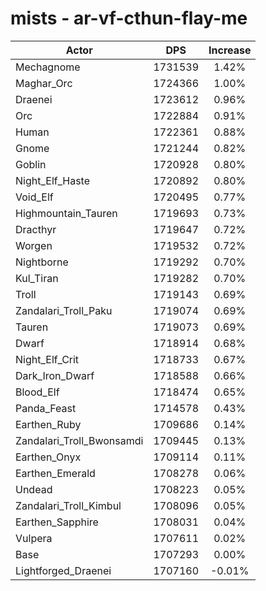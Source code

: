 # mists - ar-vf-cthun-flay-me
| Actor | DPS | Increase |
|---|:---:|:---:|
|Mechagnome|1731539|1.42%|
|Maghar_Orc|1724366|1.00%|
|Draenei|1723612|0.96%|
|Orc|1722884|0.91%|
|Human|1722361|0.88%|
|Gnome|1721244|0.82%|
|Goblin|1720928|0.80%|
|Night_Elf_Haste|1720892|0.80%|
|Void_Elf|1720495|0.77%|
|Highmountain_Tauren|1719693|0.73%|
|Dracthyr|1719647|0.72%|
|Worgen|1719532|0.72%|
|Nightborne|1719292|0.70%|
|Kul_Tiran|1719282|0.70%|
|Troll|1719143|0.69%|
|Zandalari_Troll_Paku|1719074|0.69%|
|Tauren|1719073|0.69%|
|Dwarf|1718914|0.68%|
|Night_Elf_Crit|1718733|0.67%|
|Dark_Iron_Dwarf|1718588|0.66%|
|Blood_Elf|1718474|0.65%|
|Panda_Feast|1714578|0.43%|
|Earthen_Ruby|1709686|0.14%|
|Zandalari_Troll_Bwonsamdi|1709445|0.13%|
|Earthen_Onyx|1709114|0.11%|
|Earthen_Emerald|1708278|0.06%|
|Undead|1708223|0.05%|
|Zandalari_Troll_Kimbul|1708096|0.05%|
|Earthen_Sapphire|1708031|0.04%|
|Vulpera|1707611|0.02%|
|Base|1707293|0.00%|
|Lightforged_Draenei|1707160|-0.01%|

